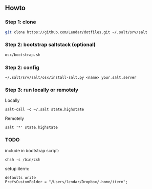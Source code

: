## Howto


### Step 1: clone

```bash
git clone https://github.com/Lendar/dotfiles.git ~/.salt/srv/salt
```


### Step 2: bootstrap saltstack (optional)

```bash
osx/bootstrap.sh
```


### Step 2: config

```
~/.salt/srv/salt/osx/install-salt.py <name> your.salt.server
```


### Step 3: run locally or remotely

Locally

```
salt-call -c ~/.salt state.highstate
```

Remotely

```
salt '*' state.highstate
```


### TODO

include in bootstrap script:

```
chsh -s /bin/zsh
```

setup iterm:

```
defaults write
PrefsCustomFolder = "/Users/lendar/Dropbox/.home/iterm";
``` 
